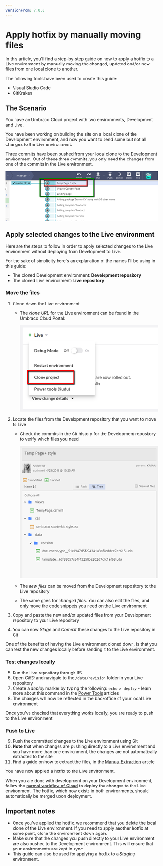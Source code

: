 ```yaml
---
versionFrom: 7.0.0
---
```


# Apply hotfix by manually moving files

In this article, you'll find a step-by-step guide on how to apply a hotfix to a Live environment by manually moving the changed, updated and/or new files from one local clone to another.

The following tools have been used to create this guide:

* Visual Studio Code
* GitKraken

## The Scenario

You have an Umbraco Cloud project with two environments, Development and Live. 

You have been working on building the site on a local clone of the Development environment, and now you want to send some but not all changes to the Live environment.

Three commits have been pushed from your local clone to the Development environment. Out of these three commits, you only need the changes from one of the commits in the Live environment.

![Commits](images/commits.png)

## Apply selected changes to the Live environment

Here are the steps to follow in order to apply selected changes to the Live environment without deploying from Development to Live.

For the sake of simplicity here's an explanation of the names I'll be using in this guide:

* The cloned Development environment: **Development repository**
* The cloned Live environment: **Live repository**

### Move the files

1. Clone down the Live environment
    * The _clone URL_ for the Live environment can be found in the Umbraco Cloud Portal:

        ![Live Clone URL](images/live-clone-url.png)

2. Locate the files from the Development repository that you want to move to Live
    * Check the commits in the Git history for the Development repository to verify which files you need

        ![Files changes or added](images/commit-files-changed.png)

    * The _new files_ can be moved from the Development repository to the Live repository
    * The same goes for _changed files_. You can also edit the files, and only move the code snippets you need on the Live environment

3. Copy and paste the new and/or updated files from your Development repository to your Live repository
4. You can now _Stage_ and _Commit_ these changes to the Live repository in Git

One of the benefits of having the Live environment cloned down, is that you can test the new changes locally before sending it to the Live environment.

### Test changes locally

5. Run the Live repository through IIS
6. Open _CMD_ and navigate to the `/data/revision` folder in your Live repository
7. Create a _deploy_ marker by typing the following: `echo > deploy` - learn more about this command in the [Power Tools](../../../Set-up/Power-Tools) articles
8. The changes will now be reflected in the backoffice of your local Live environment

Once you've checked that everything works locally, you are ready to push to the Live environment

### Push to Live

9. Push the committed changes to the Live environment using Git
10. **Note** that when changes are pushing directly to a Live environment and you have more than one environment, the changes are not automatically extracted to the site
11. Find a guide on how to extract the files, in the [Manual Extraction](../../../Set-Up/Power-Tools/Manual-extractions) article

You have now applied a hotfix to the Live environment.

When you are done with development on your Development environment, follow the [normal workflow of Cloud](../../../Deployment/Cloud-to-Cloud/) to deploy the changes to the Live environment. The hotfix, which now exists in both environments, should automatically be merged upon deployment.

## Important notes

* Once you've applied the hotfix, we recommend that you delete the local clone of the Live environment. If you need to apply another hotfix at some point, clone the environment down again.
* Make sure that the changes you push directly to your Live environment are also pushed to the Development environment. This will ensure that your environments are kept in sync.
* This guide can also be used for applying a hotfix to a _Staging_ environment.
